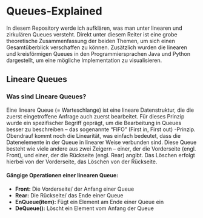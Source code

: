 # Queues-Explained
In diesem Repository werde ich aufklären, was man unter linearen und zirkulären Queues versteht. Direkt unter diesem Reiter ist eine grobe theoretische Zusammenfassung der beiden Themen, um sich einen Gesamtüberblick verschaffen zu können. Zusätzlich wurden die linearen und kreisförmigen Queues in den Programmiersprachen Java und Python dargestellt, um eine mögliche Implementation zu visualisieren. 

## Lineare Queues
### Was sind Lineare Queues?

Eine lineare Queue (= Warteschlange) ist eine lineare Datenstruktur, die die zuerst eingetroffene Anfrage auch zuerst bearbeitet. Für dieses Prinzip wurde ein spezifischer Begriff geprägt, um die Bearbeitung in Queues besser zu beschreiben – das sogenannte “FIFO” (First in, First out) -Prinzip. Obendrauf kommt noch die Linearität, was einfach bedeutet, dass die Datenelemente in der Queue in linearer Weise verbunden sind. Diese Queue besteht wie viele andere aus zwei Zeigern – einer, der die Vorderseite (engl. Front), und einer, der die Rückseite (engl. Rear) angibt. Das Löschen erfolgt hierbei von der Vorderseite, das Löschen von der Rückseite.

#### Gängige Operationen einer linearen Queue: 
- **Front:** Die Vorderseite/ der Anfang einer Queue
- **Rear:** Die Rückseite/ das Ende einer Queue
- **EnQueue(item):** Fügt ein Element am Ende einer Queue ein
- **DeQueue():** Löscht ein Element vom Anfang der Queue
